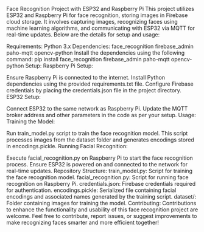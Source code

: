 Face Recognition Project with ESP32 and Raspberry Pi
This project utilizes ESP32 and Raspberry Pi for face recognition, storing images in Firebase cloud storage. It involves capturing images, recognizing faces using machine learning algorithms, and communicating with ESP32 via MQTT for real-time updates. Below are the details for setup and usage:

Requirements:
Python 3.x
Dependencies:
face_recognition
firebase_admin
paho-mqtt
opencv-python
Install the dependencies using the following command:
pip install face_recognition firebase_admin paho-mqtt opencv-python
Setup:
Raspberry Pi Setup:

Ensure Raspberry Pi is connected to the internet.
Install Python dependencies using the provided requirements.txt file.
Configure Firebase credentials by placing the credentials.json file in the project directory.
ESP32 Setup:

Connect ESP32 to the same network as Raspberry Pi.
Update the MQTT broker address and other parameters in the code as per your setup.
Usage:
Training the Model:

Run train_model.py script to train the face recognition model.
This script processes images from the dataset folder and generates encodings stored in encodings.pickle.
Running Facial Recognition:

Execute facial_recognition.py on Raspberry Pi to start the face recognition process.
Ensure ESP32 is powered on and connected to the network for real-time updates.
Repository Structure:
train_model.py: Script for training the face recognition model.
facial_recognition.py: Script for running face recognition on Raspberry Pi.
credentials.json: Firebase credentials required for authentication.
encodings.pickle: Serialized file containing facial encodings and associated names generated by the training script.
dataset/: Folder containing images for training the model.
Contributing:
Contributions to enhance the functionality and usability of this face recognition project are welcome. Feel free to contribute, report issues, or suggest improvements to make recognizing faces smarter and more efficient together! 

